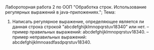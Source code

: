 Лабороторная работа 2 по ООП "Обработка строк. Использование регулярных выражений в java-приложениях.";
Тема:
1) Написать регулярное выражение, определяющее является ли данная строка строкой "abcdefghijklmnopqrstuv18340" или нет.
– пример правильных выражений: abcdefghijklmnopqrstuv18340.
– пример неправильных выражений: abcdefghijklmnoasdfasdpqrstuv18340.
